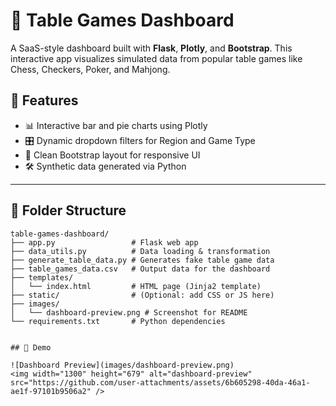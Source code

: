 # 🎲 Table Games Dashboard

A SaaS-style dashboard built with **Flask**, **Plotly**, and **Bootstrap**. This interactive app visualizes simulated data from popular table games like Chess, Checkers, Poker, and Mahjong.

## 🚀 Features

- 📊 Interactive bar and pie charts using Plotly
- 🎛 Dynamic dropdown filters for Region and Game Type
- 🧠 Clean Bootstrap layout for responsive UI
- 🛠 Synthetic data generated via Python

---

## 📂 Folder Structure

```text
table-games-dashboard/
├── app.py                 # Flask web app
├── data_utils.py          # Data loading & transformation
├── generate_table_data.py # Generates fake table game data
├── table_games_data.csv   # Output data for the dashboard
├── templates/
│   └── index.html         # HTML page (Jinja2 template)
├── static/                # (Optional: add CSS or JS here)
├── images/
│   └── dashboard-preview.png # Screenshot for README
└── requirements.txt       # Python dependencies


## 🧪 Demo

![Dashboard Preview](images/dashboard-preview.png)
<img width="1300" height="679" alt="dashboard-preview" src="https://github.com/user-attachments/assets/6b605298-40da-46a1-ae1f-97101b9506a2" />
